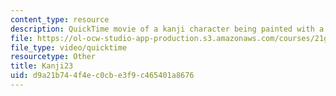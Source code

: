 ```yaml
---
content_type: resource
description: QuickTime movie of a kanji character being painted with a brush.
file: https://ol-ocw-studio-app-production.s3.amazonaws.com/courses/21g-504-japanese-iv-spring-2009/d9a21b744f4ec0cbe3f9c465401a8676_Kanji23.mov
file_type: video/quicktime
resourcetype: Other
title: Kanji23
uid: d9a21b74-4f4e-c0cb-e3f9-c465401a8676
---
```

